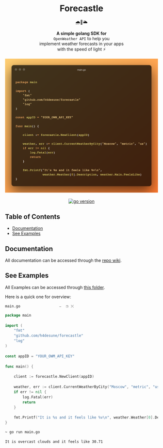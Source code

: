 <h1 align="center">Forecastle</h1>
<div align="center"><p>🌧🏯🌥</p></div>
<div align="center"><strong>A simple golang SDK for</strong></div>
<div align="center"><code>OpenWeather API</code> to help you</div>
<div align="center">implement weather forecasts in your apps</div>
<div align="center">with the speed of light ⚡️</div>
<br>

<div align="center">
<img src="preview.png">
</div>
<br>
<div align="center">
<a href="https://github.com/h4desune/forecastle">
<img src="https://img.shields.io/github/go-mod/go-version/h4desune/forecastle.svg" alt="go version">
</a>
</div>

## Table of Contents

- [Documentation]()
- [See Examples]()

## Documentation
All documentation can be accessed through the [repo wiki](https://github.com/h4desune/forecastle/wiki).

## See Examples
All Examples can be accessed through [this folder]().

Here is a quick one for overview:

```shell
main.go                  ⎯ ⠀❐⠀⤬
```
```go
package main

import (
    "fmt"
    "github.com/h4desune/forecastle"
    "log"
)

const appID = "YOUR_OWM_API_KEY"

func main() {

    client := forecastle.NewClient(appID)

    weather, err := client.CurrentWeatherByCity("Moscow", "metric", "us")
    if err != nil {
        log.Fatal(err)
        return
    }

    fmt.Printf("It is %s and it feels like %v\n", weather.Weather[0].Description, weather.Main.FeelsLike)
}
```
```shell
~ go run main.go

It is overcast clouds and it feels like 30.71
```
